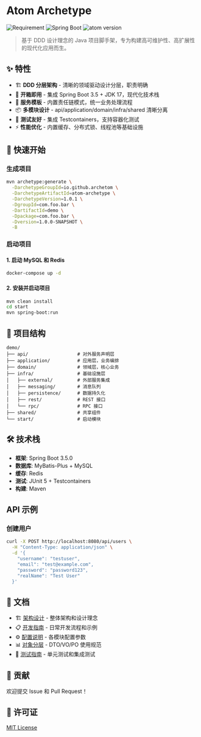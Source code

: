 # Atom Archetype

![Requirement](https://img.shields.io/badge/JDK-17+-green.svg)
![Spring Boot](https://img.shields.io/badge/Spring_Boot-3.5.0-brightgreen.svg)
![atom version](https://img.shields.io/badge/Atom_Archetype-1.0.1-blue)

> 基于 DDD 设计理念的 Java 项目脚手架，专为构建高可维护性、高扩展性的现代化应用而生。

## ✨ 特性

- 🏗️ **DDD 分层架构** - 清晰的领域驱动设计分层，职责明确
- 🚀 **开箱即用** - 集成 Spring Boot 3.5 + JDK 17，现代化技术栈
- 🔧 **服务模板** - 内置责任链模式，统一业务处理流程
- 📦 **多模块设计** - api/application/domain/infra/shared 清晰分离
- 🧪 **测试友好** - 集成 Testcontainers，支持容器化测试
- ⚡  **性能优化** - 内置缓存、分布式锁、线程池等基础设施

## 🚀 快速开始

### 生成项目

```bash
mvn archetype:generate \
  -DarchetypeGroupId=io.github.archetom \
  -DarchetypeArtifactId=atom-archetype \
  -DarchetypeVersion=1.0.1 \
  -DgroupId=com.foo.bar \
  -DartifactId=demo \
  -Dpackage=com.foo.bar \
  -Dversion=1.0.0-SNAPSHOT \
  -B
```

### 启动项目
#### 1. 启动 MySQL 和 Redis
```bash
docker-compose up -d
```

#### 2. 安装并启动项目
```bash
mvn clean install
cd start
mvn spring-boot:run
```

## 📁 项目结构

```
demo/
├── api/                  # 对外服务声明层
├── application/          # 应用层，业务编排
├── domain/               # 领域层，核心业务
├── infra/                # 基础设施层
│   ├── external/         # 外部服务集成
│   ├── messaging/        # 消息队列
│   ├── persistence/      # 数据持久化
│   ├── rest/             # REST 接口
│   └── rpc/              # RPC 接口
├── shared/               # 共享组件
└── start/                # 启动模块
```

## 🛠️ 技术栈

- **框架**: Spring Boot 3.5.0
- **数据库**: MyBatis-Plus + MySQL
- **缓存**: Redis
- **测试**: JUnit 5 + Testcontainers
- **构建**: Maven

## API 示例

### 创建用户
```bash
curl -X POST http://localhost:8080/api/users \
  -H "Content-Type: application/json" \
  -d '{
    "username": "testuser",
    "email": "test@example.com",
    "password": "password123",
    "realName": "Test User"
  }'
```

## 📖 文档

- 🏗️ [架构设计](docs/architecture.md) - 整体架构和设计理念
- 📋 [开发指南](docs/usage-guide.md) - 日常开发流程和示例
- ⚙️ [配置说明](docs/configuration.md) - 各模块配置参数
- 📊 [对象分层](docs/object-layering.md) - DTO/VO/PO 使用规范
- 🧪 [测试指南](docs/test-guide.md) - 单元测试和集成测试

## 🤝 贡献

欢迎提交 Issue 和 Pull Request！

## 📄 许可证

[MIT License](LICENSE)

